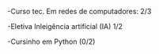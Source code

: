 -Curso tec. Em redes de computadores: 2/3

-Eletiva Inleigência artificial (IA) 1/2

-Cursinho em Python (0/2)
